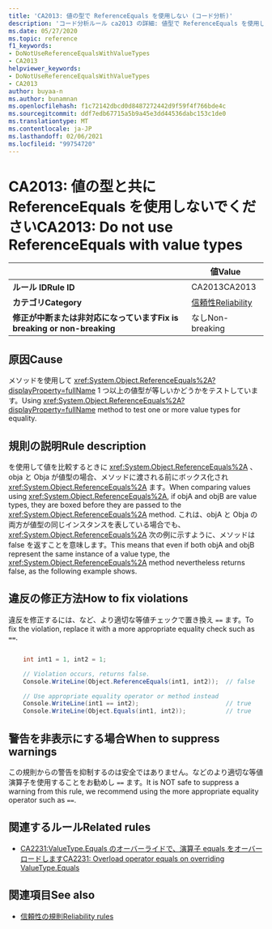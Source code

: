 ```yaml
---
title: 'CA2013: 値の型で ReferenceEquals を使用しない (コード分析)'
description: 'コード分析ルール ca2013 の詳細: 値型で ReferenceEquals を使用しない'
ms.date: 05/27/2020
ms.topic: reference
f1_keywords:
- DoNotUseReferenceEqualsWithValueTypes
- CA2013
helpviewer_keywords:
- DoNotUseReferenceEqualsWithValueTypes
- CA2013
author: buyaa-n
ms.author: bunamnan
ms.openlocfilehash: f1c72142dbcd0d8487272442d9f59f4f766bde4c
ms.sourcegitcommit: ddf7edb67715a5b9a45e3dd44536dabc153c1de0
ms.translationtype: MT
ms.contentlocale: ja-JP
ms.lasthandoff: 02/06/2021
ms.locfileid: "99754720"
---
```

# <a name="ca2013-do-not-use-referenceequals-with-value-types"></a><span data-ttu-id="be263-103">CA2013: 値の型と共に ReferenceEquals を使用しないでください</span><span class="sxs-lookup"><span data-stu-id="be263-103">CA2013: Do not use ReferenceEquals with value types</span></span>

| | <span data-ttu-id="be263-104">値</span><span class="sxs-lookup"><span data-stu-id="be263-104">Value</span></span> |
|-|-|
| <span data-ttu-id="be263-105">**ルール ID**</span><span class="sxs-lookup"><span data-stu-id="be263-105">**Rule ID**</span></span> |<span data-ttu-id="be263-106">CA2013</span><span class="sxs-lookup"><span data-stu-id="be263-106">CA2013</span></span>|
| <span data-ttu-id="be263-107">**カテゴリ**</span><span class="sxs-lookup"><span data-stu-id="be263-107">**Category**</span></span> |[<span data-ttu-id="be263-108">信頼性</span><span class="sxs-lookup"><span data-stu-id="be263-108">Reliability</span></span>](reliability-warnings.md)|
| <span data-ttu-id="be263-109">**修正が中断または非対応になっています**</span><span class="sxs-lookup"><span data-stu-id="be263-109">**Fix is breaking or non-breaking**</span></span> |<span data-ttu-id="be263-110">なし</span><span class="sxs-lookup"><span data-stu-id="be263-110">Non-breaking</span></span>|

## <a name="cause"></a><span data-ttu-id="be263-111">原因</span><span class="sxs-lookup"><span data-stu-id="be263-111">Cause</span></span>

<span data-ttu-id="be263-112">メソッドを使用して <xref:System.Object.ReferenceEquals%2A?displayProperty=fullName> 1 つ以上の値型が等しいかどうかをテストしています。</span><span class="sxs-lookup"><span data-stu-id="be263-112">Using <xref:System.Object.ReferenceEquals%2A?displayProperty=fullName> method to test one or more value types for equality.</span></span>

## <a name="rule-description"></a><span data-ttu-id="be263-113">規則の説明</span><span class="sxs-lookup"><span data-stu-id="be263-113">Rule description</span></span>

<span data-ttu-id="be263-114">を使用して値を比較するときに <xref:System.Object.ReferenceEquals%2A> 、obja と Obja が値型の場合、メソッドに渡される前にボックス化され <xref:System.Object.ReferenceEquals%2A> ます。</span><span class="sxs-lookup"><span data-stu-id="be263-114">When comparing values using <xref:System.Object.ReferenceEquals%2A>, if objA and objB are value types, they are boxed before they are passed to the <xref:System.Object.ReferenceEquals%2A> method.</span></span> <span data-ttu-id="be263-115">これは、objA と Obja の両方が値型の同じインスタンスを表している場合でも、 <xref:System.Object.ReferenceEquals%2A> 次の例に示すように、メソッドは false を返すことを意味します。</span><span class="sxs-lookup"><span data-stu-id="be263-115">This means that even if both objA and objB represent the same instance of a value type, the <xref:System.Object.ReferenceEquals%2A> method nevertheless returns false, as the following example shows.</span></span>

## <a name="how-to-fix-violations"></a><span data-ttu-id="be263-116">違反の修正方法</span><span class="sxs-lookup"><span data-stu-id="be263-116">How to fix violations</span></span>

<span data-ttu-id="be263-117">違反を修正するには、など、より適切な等値チェックで置き換え `==` ます。</span><span class="sxs-lookup"><span data-stu-id="be263-117">To fix the violation, replace it with a more appropriate equality check such as `==`.</span></span>

```csharp

    int int1 = 1, int2 = 1;

    // Violation occurs, returns false.
    Console.WriteLine(Object.ReferenceEquals(int1, int2));  // false

    // Use appropriate equality operator or method instead
    Console.WriteLine(int1 == int2);                        // true
    Console.WriteLine(Object.Equals(int1, int2));           // true
```

## <a name="when-to-suppress-warnings"></a><span data-ttu-id="be263-118">警告を非表示にする場合</span><span class="sxs-lookup"><span data-stu-id="be263-118">When to suppress warnings</span></span>

<span data-ttu-id="be263-119">この規則からの警告を抑制するのは安全ではありません。などのより適切な等値演算子を使用することをお勧めし `==` ます。</span><span class="sxs-lookup"><span data-stu-id="be263-119">It is NOT safe to suppress a warning from this rule, we recommend using the more appropriate equality operator such as `==`.</span></span>

## <a name="related-rules"></a><span data-ttu-id="be263-120">関連するルール</span><span class="sxs-lookup"><span data-stu-id="be263-120">Related rules</span></span>

- [<span data-ttu-id="be263-121">CA2231:ValueType.Equals のオーバーライドで、演算子 equals をオーバーロードします</span><span class="sxs-lookup"><span data-stu-id="be263-121">CA2231: Overload operator equals on overriding ValueType.Equals</span></span>](CA2231.md)

## <a name="see-also"></a><span data-ttu-id="be263-122">関連項目</span><span class="sxs-lookup"><span data-stu-id="be263-122">See also</span></span>

- [<span data-ttu-id="be263-123">信頼性の規則</span><span class="sxs-lookup"><span data-stu-id="be263-123">Reliability rules</span></span>](reliability-warnings.md)
